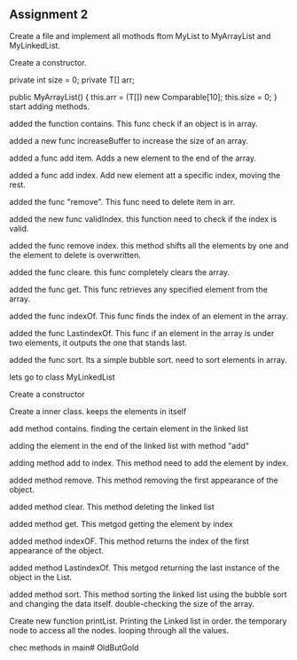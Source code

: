 ## Assignment 2
Create a file and implement all mothods ftom MyList to MyArrayList and MyLinkedList.

Create a constructor.

private int size = 0; private T[] arr;

public MyArrayList() {
    this.arr = (T[]) new Comparable[10];
    this.size = 0;
}
start adding methods.

added the function contains. This func check if an object is in array.

added a new func increaseBuffer to increase the size of an array.

added a func add item. Adds a new element to the end of the array.

added a func add index. Add new element att a specific index, moving the rest.

added the func "remove". This func need to delete item in arr.

added the new func validIndex. this function need to check if the index is valid.

added the func remove index. this method shifts all the elements by one and the element to delete is overwritten.

added the func cleare. this func completely clears the array.

added the func get. This func retrieves any specified element from the array.

added the func indexOf. This func finds the index of an element in the array.

added the func LastindexOf. This func if an element in the array is under two elements, it outputs the one that stands last.

added the func sort. Its a simple bubble sort. need to sort elements in array.

lets go to class MyLinkedList

Create a constructor

Create a inner class. keeps the elements in itself

add method contains. finding the certain element in the linked list

adding the element in the end of the linked list with method "add"

adding method add to index. This method need to add the element by index.

added method remove. This method removing the first appearance of the object.

added method clear. This method deleting the linked list

added method get. This metgod getting the element by index

added method indexOF. This method returns the index of the first appearance of the object.

added method LastindexOf. This metgod returning the last instance of the object in the List.

added method sort. This method sorting the linked list using the bubble sort and changing the data itself. double-checking the size of the array.

Create new function printList. Printing the Linked list in order. the temporary node to access all the nodes. looping through all the values.

chec methods in main# OldButGold
